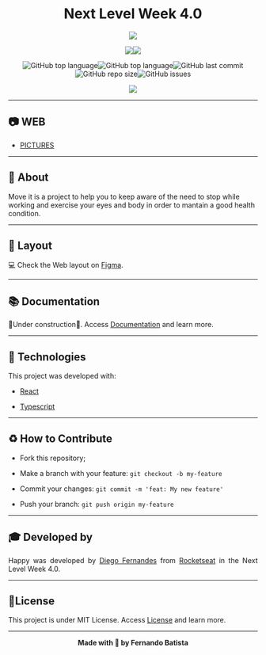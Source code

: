 <h1 align="center">Next Level Week 4.0</h1>
<p align="center">
<img src="./.github/logo-full.png"/>



<div align="center">
<img src="https://img.shields.io/badge/ROCKETSEAT-NLW%204.0-5965e0?style=for-the-badge&logo=appveyor"/><img src="https://img.shields.io/badge/LICENSE-MIT-5965e0?style=for-the-badge&logo=appveyor" />

![GitHub top language](https://img.shields.io/github/languages/count/Nandosbx/moveit-next?color=5965e0&&style=for-the-badge&logo=appveyor)![GitHub top language](https://img.shields.io/github/languages/top/Nandosbx/moveit-next?color=5965e0&&style=for-the-badge&logo=appveyor)![GitHub last commit](https://img.shields.io/github/last-commit/Nandosbx/moveit-next?color=5965e0&&style=for-the-badge&logo=appveyor)![GitHub repo size](https://img.shields.io/github/repo-size/Nandosbx/moveit-next?color=5965e0&&style=for-the-badge&logo=appveyor)![GitHub issues](https://img.shields.io/github/issues/Nandosbx/moveit-next?color=5965e0&&style=for-the-badge&logo=appveyor)
</div>

<p align="center">
<img src="./.github/"/>
</p>


------------

<h2>	📷  WEB</h2>
<div>

- [PICTURES](https://github.com/Nandosbx/Happy-App/tree/master/web "Frontend")

</div>

------------


<h2>📖 About</h2>

Move it is a project to help you to keep aware of the need to stop while working and exercise your eyes and body in order to mantain a good health condition.

------------
<h2>🔖 Layout</h2>
<div align="justify">

💻 Check the Web layout on <a href="https://www.figma.com/file/jaJBSLyHnSws6uYw2i4QJz/Move.it-1.0-(Copy)?node-id=160%3A2761">Figma</a>.


------------

<h2>📚 Documentation</h2>

🚧Under construction🚧.
Access <a href="https://github.com/Nandosbx/Happy-App/blob/master/DOCUMENTATION.md">Documentation</a> and learn more.

------------

<h2>🚀 Technologies</h2>

This project was developed with:

- [React](https://reactjs.org/ "React")

- [Typescript](https://www.typescriptlang.org/ "Typescript")

------------


<h2>♻️ How to Contribute</h2>

- Fork this repository;

- Make a branch with your feature: `git checkout -b my-feature`

- Commit your changes: `git commit -m 'feat: My new feature'`

- Push your branch: `git push origin my-feature`

------------

<h2>🎓 Developed by</h2>
Happy was developed by <a href="https://github.com/diego3g">Diego Fernandes</a> from <a href="https://rocketseat.com.br/">Rocketseat</a> in the Next Level Week 4.0.

------------


<h2>📃License</h2>

This project is under MIT License. Access <a href="https://github.com/Nandosbx/Happy-App/blob/master/LICENSE.md">License</a> and learn more.

------------


<footer align="center">
 <strong align="center">Made with 💜 by Fernando Batista</strong>
</footer>
